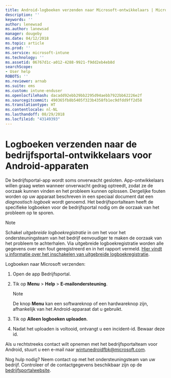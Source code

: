 ```yaml
---
title: Android-logboeken verzenden naar Microsoft-ontwikkelaars | Microsoft Docs
description: ''
keywords: ''
author: lenewsad
ms.author: lanewsad
manager: dougeby
ms.date: 04/12/2018
ms.topic: article
ms.prod: ''
ms.service: microsoft-intune
ms.technology: ''
ms.assetid: 06767d1c-a012-4288-9921-f9dd2eb4eb8d
searchScope:
- User help
ROBOTS: ''
ms.reviewer: arnab
ms.suite: ems
ms.custom: intune-enduser
ms.openlocfilehash: dacadd92ebb29bb2295d94aebb7922bb62226e2f
ms.sourcegitcommit: 490365fb8b5405f323b4358fb1ec9dfdd9ff2d58
ms.translationtype: HT
ms.contentlocale: nl-NL
ms.lasthandoff: 08/29/2018
ms.locfileid: "43149393"
---
```

# <a name="send-logs-to-the-company-portal-developers-for-android-devices"></a>Logboeken verzenden naar de bedrijfsportal-ontwikkelaars voor Android-apparaten

De bedrijfsportal-app wordt soms onverwacht gesloten. App-ontwikkelaars willen graag weten wanneer onverwacht gedrag optreedt, zodat ze de oorzaak kunnen vinden en het probleem kunnen oplossen. Dergelijke fouten worden op uw apparaat beschreven in een speciaal document dat een _diagnostisch logboek_ wordt genoemd. Het bedrijfsportalteam heeft de specifieke logboeken voor de bedrijfsportal nodig om de oorzaak van het probleem op te sporen.

> [!Note]
> Schakel _uitgebreide logboekregistratie_ in om het voor het ondersteuningsteam van het bedrijf eenvoudiger te maken de oorzaak van het probleem te achterhalen. Via uitgebreide logboekregistratie worden alle gegevens over een fout geregistreerd en in het rapport vermeld. [Hier vindt u informatie over het inschakelen van uitgebreide logboekregistratie](use-verbose-logging-to-help-your-it-administrator-fix-device-issues-android.md). 

Logboeken naar Microsoft verzenden:

1.  Open de app Bedrijfsportal.

2.  Tik op **Menu** > **Help** > **E-mailondersteuning**.

    > [!NOTE]
    > De knop **Menu** kan een softwareknop of een hardwareknop zijn, afhankelijk van het Android-apparaat dat u gebruikt.

3.  Tik op **Alleen logboeken uploaden**.

4.  Nadat het uploaden is voltooid, ontvangt u een incident-id. Bewaar deze id.

Als u rechtstreeks contact wilt opnemen met het bedrijfsportalteam voor Android, stuurt u een e-mail naar <a href="mailto:wintunedroidfbk@microsoft.com?subject=Send logs to Microsoft&body=Describe the issue you are having.">wintunedroidfbk@microsoft.com</a>. 

Nog hulp nodig? Neem contact op met het ondersteuningsteam van uw bedrijf. Controleer of de contactgegevens beschikbaar zijn op de [bedrijfsportalwebsite](https://go.microsoft.com/fwlink/?linkid=2010980).
